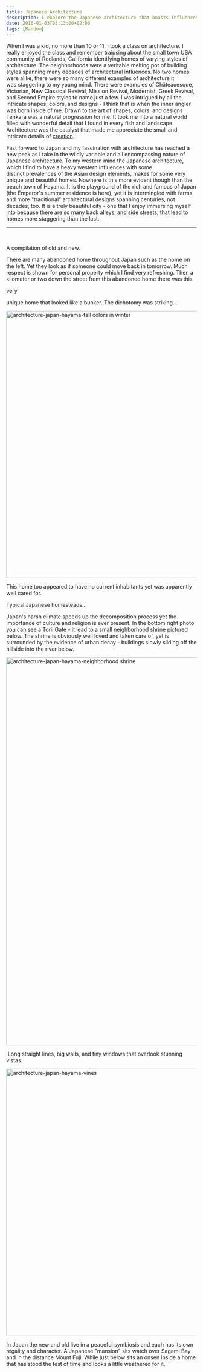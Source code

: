 ```yaml
---
title: Japanese Architecture
description: I explore the Japanese architecture that boasts influences from around the world, which makes for some beautiful and unique abodes...
date: 2016-01-03T03:13:00+02:00
tags: [Random]
---
```

<div class=“text-lg m-2”>
<p class="mb-2">When I was a kid, no more than 10 or 11, I took a class on architecture. I really enjoyed the class and remember traipsing about the small town USA community of Redlands, California identifying homes of varying styles of architecture. The neighborhoods were a veritable melting pot of building styles spanning many decades of architectural influences. No two homes were alike, there were so many different examples of architecture it was staggering to my young mind. There were examples of Châteauesque, Victorian, New Classical Revival, Mission Revival, Modernist, Greek Revival, and Second Empire styles to name just a few. I was intrigued by all the intricate shapes, colors, and designs - I think that is when the inner angler was born inside of me. Drawn to the art of shapes, colors, and designs Tenkara was a natural progression for me. It took me into a natural world filled with wonderful detail that I found in every fish and landscape. Architecture was the catalyst that made me appreciate the small and intricate details of <a href="https://tenkaraangler.wordpress.com/" target="_blank" >creation</a>.</p>

<p class="mt-2 mb-2">Fast forward to Japan and my fascination with architecture has reached a new peak as I take in the wildly variable and all encompassing nature of Japanese architecture. To my western mind the Japanese architecture, which I find to have a heavy western influences with some distinct prevalences of the Asian design elements, makes for some very unique and beautiful homes. Nowhere is this more evident though than the beach town of Hayama. It is the playground of the rich and famous of Japan (the Emperor's summer residence is here), yet it is intermingled with farms and more "traditional" architectural designs spanning centuries, not decades, too. It is a truly beautiful city - one that I enjoy immersing myself into because there are so many back alleys, and side streets, that lead to homes more staggering than the last.</p>

<hr />

&nbsp;
<p class="mt-2 mb-2 font-semibold">A compilation of old and new.</p>

<p class="mt-2 mb-2">There are many abandoned home throughout Japan such as the home on the left. Yet they look as if someone could move back in tomorrow. Much respect is shown for personal property which I find very refreshing. Then a kilometer or two down the street from this abandoned home there was this <p class="font-semibold">very</p> unique home that looked like a bunker. The dichotomy was striking...</p>
<img class="size-large wp-image-2573 aligncenter" src="https://www.fallfishtenkara.com/wp-content/uploads/2016/01/architecture-japan-hayama-fall-colors-in-winter-1024x768.jpg" alt="architecture-japan-hayama-fall colors in winter" width="940" height="705" />

<p class="mt-2 mb-2">This home too appeared to have no current inhabitants yet was apparently well cared for.</p>


<p class="mt-2 mb-2">Typical Japanese homesteads...</p>

<p class="mt-2 mb-2">Japan's harsh climate speeds up the decomposition process yet the importance of culture and religion is ever present. In the bottom right photo you can see a Torii Gate - it lead to a small neighborhood shrine pictured below. The shrine is obviously well loved and taken care of, yet is surrounded by the evidence of urban decay - buildings slowly sliding off the hillside into the river below.</p>

<img class="size-large wp-image-2582 aligncenter" src="https://www.fallfishtenkara.com/wp-content/uploads/2016/01/architecture-japan-hayama-neighborhood-shrine-768x1024.jpg" alt="architecture-japan-hayama-neighborhood shrine" width="768" height="1024" />


<p class="mt-2 mb-2"> Long straight lines, big walls, and tiny windows that overlook stunning vistas.</p>


<img class="size-large wp-image-2586 aligncenter" src="https://www.fallfishtenkara.com/wp-content/uploads/2016/01/architecture-japan-hayama-vines-1024x768.jpg" alt="architecture-japan-hayama-vines" width="940" height="705" />


<p class="mt-2 mb-2">In Japan the new and old live in a peaceful symbiosis and each has its own regality and character. A Japanese "mansion" sits watch over Sagami Bay and in the distance Mount Fuji. While just below sits an onsen inside a home that has stood the test of time and looks a little weathered for it.</p></p>

<img class="w-8/12 rounded-lg shadow-lg mx-auto" src="" alt="" />
</div>